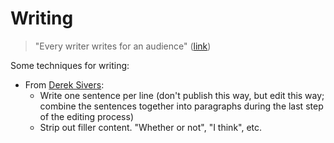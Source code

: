 # Writing

> "Every writer writes for an audience"
> ([link](https://youtu.be/aRln8atkNaY?t=212))

Some techniques for writing:
- From [Derek Sivers](https://sive.rs/1s):
  - Write one sentence per line (don't publish this way, but edit this way;
    combine the sentences together into paragraphs during the last step of the
    editing process)
  - Strip out filler content. "Whether or not", "I think", etc.
